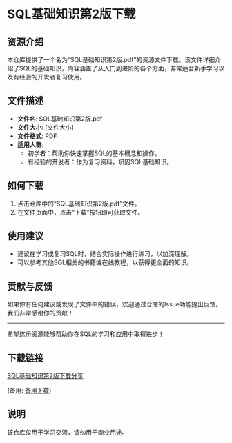 # SQL基础知识第2版下载

## 资源介绍

本仓库提供了一个名为“SQL基础知识第2版.pdf”的资源文件下载。该文件详细介绍了SQL的基础知识，内容涵盖了从入门到进阶的各个方面，非常适合新手学习以及有经验的开发者复习使用。

## 文件描述

- **文件名**: SQL基础知识第2版.pdf
- **文件大小**: [文件大小]
- **文件格式**: PDF
- **适用人群**: 
  - 初学者：帮助你快速掌握SQL的基本概念和操作。
  - 有经验的开发者：作为复习资料，巩固SQL基础知识。

## 如何下载

1. 点击仓库中的“SQL基础知识第2版.pdf”文件。
2. 在文件页面中，点击“下载”按钮即可获取文件。

## 使用建议

- 建议在学习或复习SQL时，结合实际操作进行练习，以加深理解。
- 可以参考其他SQL相关的书籍或在线教程，以获得更全面的知识。

## 贡献与反馈

如果你有任何建议或发现了文件中的错误，欢迎通过仓库的Issue功能提出反馈。我们非常感谢你的贡献！

---

希望这份资源能够帮助你在SQL的学习和应用中取得进步！

## 下载链接
[SQL基础知识第2版下载分享](https://pan.quark.cn/s/9583020f3530) 

(备用: [备用下载](https://pan.baidu.com/s/1OFBNa1LlVBqwtRqoqwGulA?pwd=1234))

## 说明

该仓库仅用于学习交流，请勿用于商业用途。

